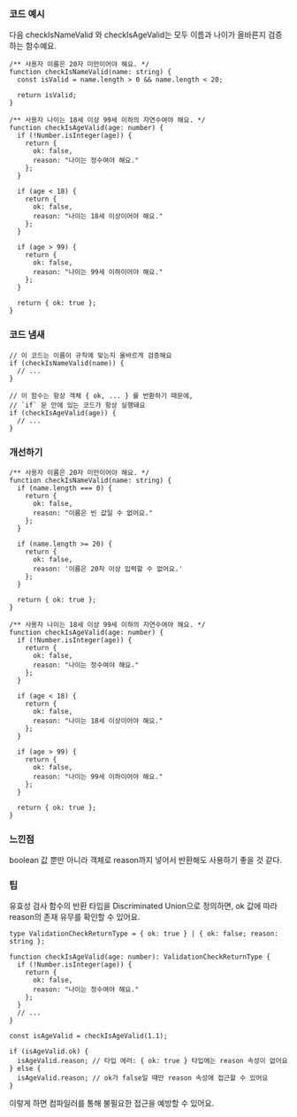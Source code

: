 ### 코드 예시

다음 checkIsNameValid 와 checkIsAgeValid는 모두 이름과 나이가 올바른지 검증하는 함수예요.

```tsx
/** 사용자 이름은 20자 미만이어야 해요. */
function checkIsNameValid(name: string) {
  const isValid = name.length > 0 && name.length < 20;

  return isValid;
}

/** 사용자 나이는 18세 이상 99세 이하의 자연수여야 해요. */
function checkIsAgeValid(age: number) {
  if (!Number.isInteger(age)) {
    return {
      ok: false,
      reason: "나이는 정수여야 해요."
    };
  }

  if (age < 18) {
    return {
      ok: false,
      reason: "나이는 18세 이상이어야 해요."
    };
  }

  if (age > 99) {
    return {
      ok: false,
      reason: "나이는 99세 이하이어야 해요."
    };
  }

  return { ok: true };
}
```

### 코드 냄새

```tsx
// 이 코드는 이름이 규칙에 맞는지 올바르게 검증해요
if (checkIsNameValid(name)) {
  // ...
}

// 이 함수는 항상 객체 { ok, ... } 를 반환하기 때문에,
// `if` 문 안에 있는 코드가 항상 실행돼요
if (checkIsAgeValid(age)) {
  // ...
}
```

### 개선하기

```tsx
/** 사용자 이름은 20자 미만이어야 해요. */
function checkIsNameValid(name: string) {
  if (name.length === 0) {
    return {
      ok: false,
      reason: "이름은 빈 값일 수 없어요."
    };
  } 
  
  if (name.length >= 20) {
    return {
      ok: false,
      reason: '이름은 20자 이상 입력할 수 없어요.'
    };
  }

  return { ok: true };
}

/** 사용자 나이는 18세 이상 99세 이하의 자연수여야 해요. */
function checkIsAgeValid(age: number) {
  if (!Number.isInteger(age)) {
    return {
      ok: false,
      reason: "나이는 정수여야 해요."
    };
  }

  if (age < 18) {
    return {
      ok: false,
      reason: "나이는 18세 이상이어야 해요."
    };
  }

  if (age > 99) {
    return {
      ok: false,
      reason: "나이는 99세 이하이어야 해요."
    };
  }

  return { ok: true };
}
```

### 느낀점

boolean 값 뿐만 아니라 객체로 reason까지 넣어서 반환해도 사용하기 좋을 것 같다.

### 팁 

유효성 검사 함수의 반환 타입을 Discriminated Union으로 정의하면, ok 값에 따라 reason의 존재 유무를 확인할 수 있어요.

```tsx
type ValidationCheckReturnType = { ok: true } | { ok: false; reason: string };

function checkIsAgeValid(age: number): ValidationCheckReturnType {
  if (!Number.isInteger(age)) {
    return {
      ok: false,
      reason: "나이는 정수여야 해요."
    };
  }
  // ...
}

const isAgeValid = checkIsAgeValid(1.1);

if (isAgeValid.ok) {
  isAgeValid.reason; // 타입 에러: { ok: true } 타입에는 reason 속성이 없어요
} else {
  isAgeValid.reason; // ok가 false일 때만 reason 속성에 접근할 수 있어요
}
```

이렇게 하면 컴파일러를 통해 불필요한 접근을 예방할 수 있어요.
